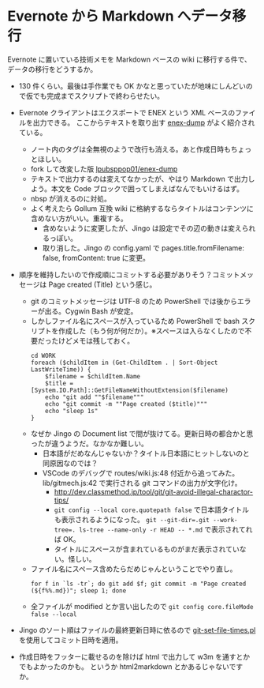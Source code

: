 # Evernote から Markdown へデータ移行
Evernote に置いている技術メモを Markdown ベースの wiki に移行する件で、データの移行をどうするか。

- 130 件くらい。最後は手作業でも OK かなと思っていたが地味にしんどいので仮でも完成までスクリプトで終わらせたい。
- Evernote クライアントはエクスポートで ENEX という XML ベースのファイルを出力できる。
  ここからテキストを取り出す [enex-dump](https://github.com/panicsteve/enex-dump) がよく紹介されている。
    - ノート内のタグは全無視のようで改行も消える。あと作成日時もちょっとほしい。
    - fork して改変した版 [lpubsppop01/enex-dump](https://github.com/lpubsppop01/enex-dump)
    - テキストで出力するのは変えてなかったが、やはり Markdown で出力しよう。本文を Code ブロックで囲ってしまえばなんでもいけるはず。
    - nbsp が消えるのに対処。
    - よく考えたら Gollum 互換 wiki に格納するならタイトルはコンテンツに含めない方がいい。重複する。
        - 含めないように変更したが、Jingo は設定でその辺の動きは変えられるっぽい。
        - 取り消した。Jingo の config.yaml で pages.title.fromFilename: false, fromContent: true に変更。
- 順序を維持したいので作成順にコミットする必要がありそう？コミットメッセージは Page created (Title) という感じ。
    - git のコミットメッセージは UTF-8 のため PowerShell では後からエラーが出る。Cygwin Bash が安定。
    - しかしファイル名にスペースが入っているため PowerShell で bash スクリプトを作成した（もう何が何だか）。※スペースは入らなくしたので不要だったけどメモは残しておく。
      ```
      cd WORK
      foreach ($childItem in (Get-ChildItem . | Sort-Object LastWriteTime)) {
          $filename = $childItem.Name
          $title = [System.IO.Path]::GetFileNameWithoutExtension($filename)
          echo "git add ""$filename"""
          echo "git commit -m ""Page created ($title)"""
          echo "sleep 1s"
      }
      ```
    - なぜか Jingo の Document list で間が抜けてる。更新日時の都合かと思ったが違うようだ。なかなか難しい。
        - 日本語がだめなんじゃないか？タイトル日本語にヒットしないのと同原因なのでは？
        - VSCode のデバッグで routes/wiki.js:48 付近から追ってみた。lib/gitmech.js:42 で実行される git コマンドの出力が文字化け。
            - http://dev.classmethod.jp/tool/git/git-avoid-illegal-charactor-tips/
            - `git config --local core.quotepath false` で日本語タイトルも表示されるようになった。
              `git --git-dir=.git --work-tree=. ls-tree --name-only -r HEAD -- *.md` で表示されてれば OK。
            - タイトルにスペースが含まれているものがまだ表示されていない。怪しい。
    - ファイル名にスペース含めたらだめじゃんということでやり直し。
      ```
      for f in `ls -tr`; do git add $f; git commit -m "Page created (${f%%.md})"; sleep 1; done
      ```
    - 全ファイルが modified とか言い出したので `git config core.fileMode false --local`

- Jingo のソート順はファイルの最終更新日時に依るので
  [git-set-file-times.pl](http://qiita.com/mAster_rAdio/items/246fcab7984e50d7d66f) を使用してコミット日時を適用。

- 作成日時をフッターに載せるのを除けば html で出力して w3m を通すとかでもよかったのかも。
  というか html2markdown とかあるじゃないですか。